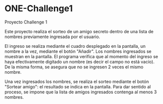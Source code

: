 # ONE-Challenge1
Proyecto Challenge 1

Este proyecto realiza el sorteo de un amigo secreto dentro de una lista de nombres previamente ingresada por el usuario.

El ingreso se realiza mediante el cuadro desplegado en la pantalla, un nombre a la vez, mediante el botón "Añadir". Los nombres ingresados se muestran en la pantalla.
El programa verifica que al momento del ingreso se haya efectivamente digitado un nombre (es decir el campo no está vacío).
De la misma forma, se asegura que no se ingresen 2 veces el mismo nombre.

Una vez ingresados los nombres, se realiza el sorteo mediante el botón "Sortear amigo": el resultado se indica en la pantalla.
Para dar sentido al proceso, se impone que la lista de amigos ingresados contenga al menos 3 nombres.

